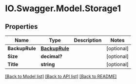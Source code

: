 # IO.Swagger.Model.Storage1
## Properties

Name | Type | Description | Notes
------------ | ------------- | ------------- | -------------
**BackupRule** | [**BackupRule**](BackupRule.md) |  | [optional] 
**Size** | **decimal?** |  | [optional] 
**Title** | **string** |  | [optional] 

[[Back to Model list]](../README.md#documentation-for-models) [[Back to API list]](../README.md#documentation-for-api-endpoints) [[Back to README]](../README.md)

